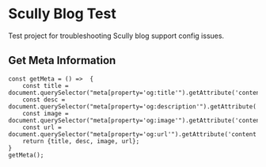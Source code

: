 # Scully Blog Test

Test project for troubleshooting Scully blog support config issues.

## Get Meta Information
```
const getMeta = () =>  {
    const title = document.querySelector("meta[property='og:title'").getAttribute('content');
    const desc = document.querySelector("meta[property='og:description'").getAttribute('content');
    const image = document.querySelector("meta[property='og:image'").getAttribute('content');
    const url = document.querySelector("meta[property='og:url'").getAttribute('content');
    return {title, desc, image, url};
}
getMeta();
```